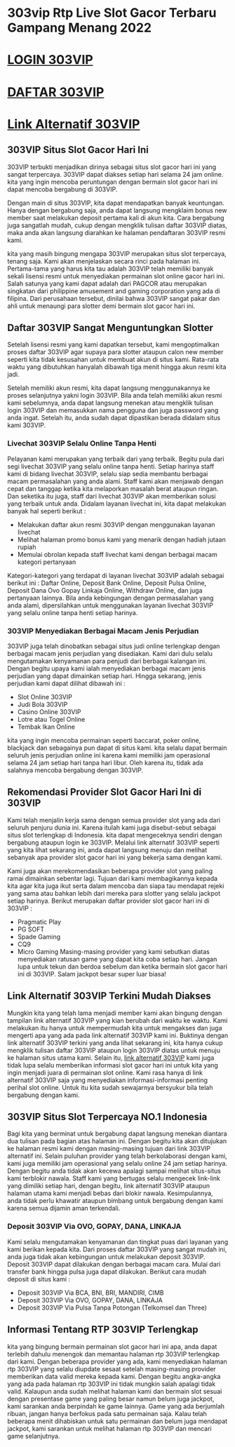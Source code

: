 # 303vip Rtp Live Slot Gacor Terbaru Gampang Menang 2022

# [LOGIN 303VIP](https://gacorvip303.com "LOGIN 303VIP")
# [DAFTAR 303VIP](https://gacorvip303.com "DAFTAR 303VIP")
# [Link Alternatif 303VIP](https://303vip.web.fc2.com/)

## 303VIP Situs Slot Gacor Hari Ini
303VIP terbukti menjadikan dirinya sebagai situs slot gacor hari ini yang sangat terpercaya. 303VIP dapat diakses setiap hari selama 24 jam online. kita yang ingin mencoba peruntungan dengan bermain slot gacor hari ini dapat mencoba bergabung di 303VIP.

Dengan main di situs 303VIP, kita dapat mendapatkan banyak keuntungan. Hanya dengan bergabung saja, anda dapat langsung mengklaim bonus new member saat melakukan deposit pertama kali di akun kita. Cara bergabung juga sangatlah mudah, cukup dengan mengklik tulisan daftar 303VIP diatas, maka anda akan langsung diarahkan ke halaman pendaftaran 303VIP resmi kami.

kita yang masih bingung mengapa 303VIP merupakan situs slot terpercaya, tenang saja. Kami akan menjelaskan secara rinci pada halaman ini. Pertama-tama yang harus kita tau adalah 303VIP telah memiliki banyak sekali lisensi resmi untuk menyediakan permainan slot online gacor hari ini. Salah satunya yang kami dapat adalah dari PAGCOR atau merupakan singkatan dari philippine amusement and gaming corporation yang ada di filipina. Dari perusahaan tersebut, dinilai bahwa 303VIP sangat pakar dan ahli untuk menaungi para slotter demi bermain slot gacor hari ini.

## Daftar 303VIP Sangat Menguntungkan Slotter
Setelah lisensi resmi yang kami dapatkan tersebut, kami mengoptimalkan proses daftar 303VIP agar supaya para slotter ataupun calon new member seperti kita tidak kesusahan untuk membuat akun di situs kami. Rata-rata waktu yang dibutuhkan hanyalah dibawah tiga menit hingga akun resmi kita jadi.

Setelah memiliki akun resmi, kita dapat langsung menggunakannya ke proses selanjutnya yakni login 303VIP. Bila anda telah memiliki akun resmi kami sebelumnya, anda dapat langsung menekan atau mengklik tulisan login 303VIP dan memasukkan nama pengguna dan juga password yang anda ingat. Setelah itu, anda sudah dapat dipastikan berada didalam situs kami 303VIP.

### Livechat 303VIP Selalu Online Tanpa Henti
Pelayanan kami merupakan yang terbaik dari yang terbaik. Begitu pula dari segi livechat 303VIP yang selalu online tanpa henti. Setiap harinya staff kami di bidang livechat 303VIP, selalu siap sedia membantu berbagai macam permasalahan yang anda alami. Staff kami akan menjawab dengan cepat dan tanggap ketika kita melaporkan masalah berat ataupun ringan. Dan seketika itu juga, staff dari livechat 303VIP akan memberikan solusi yang terbaik untuk anda. Didalam layanan livechat ini, kita dapat melakukan banyak hal seperti berikut :

- Melakukan daftar akun resmi 303VIP dengan menggunakan layanan livechat
- Melihat halaman promo bonus kami yang menarik dengan hadiah jutaan rupiah
- Memulai obrolan kepada staff livechat kami dengan berbagai macam kategori pertanyaan

Kategori-kategori yang terdapat di layanan livechat 303VIP adalah sebagai berikut ini : Daftar Online, Deposit Bank Online, Deposit Pulsa Online, Deposit Dana Ovo Gopay Linkaja Online, Withdraw Online, dan juga pertanyaan lainnya. Bila anda kebingungan dengan permasalahan yang anda alami, dipersilahkan untuk menggunakan layanan livechat 303VIP yang selalu online tanpa henti setiap harinya.

### 303VIP Menyediakan Berbagai Macam Jenis Perjudian
303VIP juga telah dinobatkan sebagai situs judi online terlengkap dengan berbagai macam jenis perjudian yang disediakan. Kami dari dulu selalu mengutamakan kenyamanan para penjudi dari berbagai kalangan ini. Dengan begitu upaya kami ialah menyediakan berbagai macam jenis perjudian yang dapat dimainkan setiap hari. Hingga sekarang, jenis perjudian kami dapat dilihat dibawah ini :
- Slot Online 303VIP
- Judi Bola 303VIP
- Casino Online 303VIP
- Lotre atau Togel Online
- Tembak Ikan Online

kita yang ingin mencoba permainan seperti baccarat, poker online, blackjack dan sebagainya pun dapat di situs kami. kita selalu dapat bermain seluruh jenis perjudian online ini karena kami memiliki jam operasional selama 24 jam setiap hari tanpa hari libur. Oleh karena itu, tidak ada salahnya mencoba bergabung dengan 303VIP.

## Rekomendasi Provider Slot Gacor Hari Ini di 303VIP
Kami telah menjalin kerja sama dengan semua provider slot yang ada dari seluruh penjuru dunia ini. Karena itulah kami juga disebut-sebut sebagai situs slot terlengkap di Indonesia. kita dapat mengeceknya sendiri dengan bergabung ataupun login ke 303VIP. Melalui link alternatif 303VIP seperti yang kita lihat sekarang ini, anda dapat langsung menuju dan melihat sebanyak apa provider slot gacor hari ini yang bekerja sama dengan kami.

Kami juga akan merekomendasikan beberapa provider slot yang paling ramai dimainkan sebentar lagi. Tujuan dari kami membagikannya kepada kita agar kita juga ikut serta dalam mencoba dan siapa tau mendapat rejeki yang sama atau bahkan lebih dari mereka para slotter yang selalu jackpot setiap harinya. Berikut merupakan daftar provider slot gacor hari ini di 303VIP :
- Pragmatic Play
- PG SOFT
- Spade Gaming
- CQ9
- Micro Gaming
Masing-masing provider yang kami sebutkan diatas menyediakan ratusan game yang dapat kita coba setiap hari. Jangan lupa untuk tekun dan berdoa sebelum dan ketika bermain slot gacor hari ini di 303VIP. Salam jackpot besar super luar biasa!

## Link Alternatif 303VIP Terkini Mudah Diakses
Mungkin kita yang telah lama menjadi member kami akan bingung dengan tampilan link alternatif 303VIP yang kian berubah dari waktu ke waktu. Kami melakukan itu hanya untuk mempermudah kita untuk mengakses dan juga mengerti apa yang ada pada link alternatif 303VIP kami ini. Buktinya dengan link alternatif 303VIP terkini yang anda lihat sekarang ini, kita hanya cukup mengklik tulisan daftar 303VIP ataupun login 303VIP diatas untuk menuju ke halaman situs utama kami.
Selain itu, [link alternatif 303VIP](https://textchat.net/) kami juga tidak lupa selalu memberikan informasi slot gacor hari ini untuk kita yang ingin menjadi juara di permainan slot online. Kami rasa hanya di link alternatif 303VIP saja yang menyediakan informasi-informasi penting perihal slot online. Untuk itu kita sudah sewajarnya bersyukur bila telah bergabung dengan kami.

## 303VIP Situs Slot Terpercaya NO.1 Indonesia
Bagi kita yang berminat untuk bergabung dapat langsung menekan diantara dua tulisan pada bagian atas halaman ini. Dengan begitu kita akan ditujukan ke halaman resmi kami dengan masing-masing tujuan dari link 303VIP alternatif ini. Selain puluhan provider yang telah berkolaborasi dengan kami, kami juga memiliki jam operasional yang selalu online 24 jam setiap harinya. Dengan begitu anda tidak akan kecewa apalagi sampai melihat situs-situs kami terblokir nawala.
Staff kami yang bertugas selalu mengecek link-link yang dimiliki setiap hari, dengan begitu, link alternatif 303VIP ataupun halaman utama kami menjadi bebas dari blokir nawala. Kesimpulannya, anda tidak perlu khawatir ataupun bimbang untuk bergabung dengan kami karena semua dijamin aman terkendali.

### Deposit 303VIP Via OVO, GOPAY, DANA, LINKAJA
Kami selalu mengutamakan kenyamanan dan tingkat puas dari layanan yang kami berikan kepada kita. Dari proses daftar 303VIP yang sangat mudah ini, anda juga tidak akan kebingungan untuk melakukan deposit 303VIP. Deposit 303VIP dapat dilakukan dengan berbagai macam cara. Mulai dari transfer bank hingga pulsa juga dapat dilakukan. Berikut cara mudah deposit di situs kami :
- Deposit 303VIP Via BCA, BNI, BRI, MANDIRI, CIMB
- Deposit 303VIP Via OVO, GOPAY, DANA, LINKAJA
- Deposit 303VIP Via Pulsa Tanpa Potongan (Telkomsel dan Three)

## Informasi Tentang RTP 303VIP Terlengkap
kita yang bingung bermain permainan slot gacor hari ini apa, anda dapat terlebih dahulu menengok dan memantau halaman rtp 303VIP terlengkap dari kami. Dengan beberapa provider yang ada, kami menyediakan halaman rtp 303VIP yang selalu diupdate sesaat setelah masing-masing provider memberikan data valid mereka kepada kami.
Dengan begitu angka-angka yang ada pada halaman rtp 303VIP ini tidak mungkin salah apalagi tidak valid. Kalaupun anda sudah melihat halaman kami dan bermain slot sesuai dengan presentase game yang paling besar namun belum juga jackpot, kami sarankan anda berpindah ke game lainnya. Game yang ada berjumlah ribuan, jangan hanya berfokus pada satu permainan saja. Kalau telah beberapa menit dihabiskan untuk satu permainan dan belum juga mendapat jackpot, kami sarankan untuk melihat halaman rtp 303VIP dan mencari game selanjutnya.
